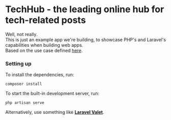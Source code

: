 # TechHub - the leading online hub for tech-related posts

Well, not really.  
This is just an example app we're building, to showcase PHP's and Laravel's capabilities when building web apps.  
Based on the use case defined [here](https://github.com/uhajzeraj/flossk-php-laravel-course#during-lecturing).

### Setting up

To install the dependencies, run:

```shell
composer install
```

To start the built-in development server, run:

```shell
php artisan serve
```

Alternatively, use something like [**Laravel Valet**](https://laravel.com/docs/valet).
